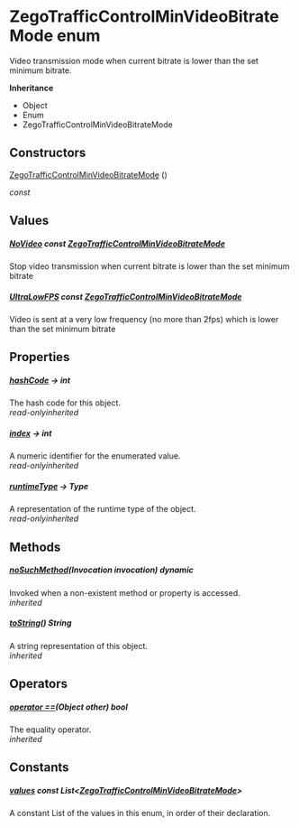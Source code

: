 


# ZegoTrafficControlMinVideoBitrateMode enum







<p>Video transmission mode when current bitrate is lower than the set minimum bitrate.</p>



**Inheritance**

- Object
- Enum
- ZegoTrafficControlMinVideoBitrateMode






## Constructors

[ZegoTrafficControlMinVideoBitrateMode](../zego_uikit_prebuilt_live_audio_room/ZegoTrafficControlMinVideoBitrateMode/ZegoTrafficControlMinVideoBitrateMode.md) ()

  _const_ 


## Values

##### [NoVideo](../zego_uikit_prebuilt_live_audio_room/ZegoTrafficControlMinVideoBitrateMode.md) const [ZegoTrafficControlMinVideoBitrateMode](../zego_uikit_prebuilt_live_audio_room/ZegoTrafficControlMinVideoBitrateMode.md)



<p>Stop video transmission when current bitrate is lower than the set minimum bitrate</p>  




##### [UltraLowFPS](../zego_uikit_prebuilt_live_audio_room/ZegoTrafficControlMinVideoBitrateMode.md) const [ZegoTrafficControlMinVideoBitrateMode](../zego_uikit_prebuilt_live_audio_room/ZegoTrafficControlMinVideoBitrateMode.md)



<p>Video is sent at a very low frequency (no more than 2fps) which is lower than the set minimum bitrate</p>  





## Properties

##### [hashCode](../zego_uikit_prebuilt_live_audio_room/ZegoTrafficControlMinVideoBitrateMode/hashCode.md) &#8594; int



The hash code for this object.  
_<span class="feature">read-only</span><span class="feature">inherited</span>_



##### [index](../zego_uikit_prebuilt_live_audio_room/ZegoTrafficControlMinVideoBitrateMode/index.md) &#8594; int



A numeric identifier for the enumerated value.  
_<span class="feature">read-only</span><span class="feature">inherited</span>_



##### [runtimeType](../zego_uikit_prebuilt_live_audio_room/ZegoTrafficControlMinVideoBitrateMode/runtimeType.md) &#8594; Type



A representation of the runtime type of the object.  
_<span class="feature">read-only</span><span class="feature">inherited</span>_





## Methods

##### [noSuchMethod](../zego_uikit_prebuilt_live_audio_room/ZegoTrafficControlMinVideoBitrateMode/noSuchMethod.md)(Invocation invocation) dynamic



Invoked when a non-existent method or property is accessed.  
_<span class="feature">inherited</span>_



##### [toString](../zego_uikit_prebuilt_live_audio_room/ZegoTrafficControlMinVideoBitrateMode/toString.md)() String



A string representation of this object.  
_<span class="feature">inherited</span>_





## Operators

##### [operator ==](../zego_uikit_prebuilt_live_audio_room/ZegoTrafficControlMinVideoBitrateMode/operator_equals.md)(Object other) bool



The equality operator.  
_<span class="feature">inherited</span>_










## Constants

##### [values](../zego_uikit_prebuilt_live_audio_room/ZegoTrafficControlMinVideoBitrateMode/values-constant.md) const List&lt;[ZegoTrafficControlMinVideoBitrateMode](../zego_uikit_prebuilt_live_audio_room/ZegoTrafficControlMinVideoBitrateMode.md)>



A constant List of the values in this enum, in order of their declaration.  









